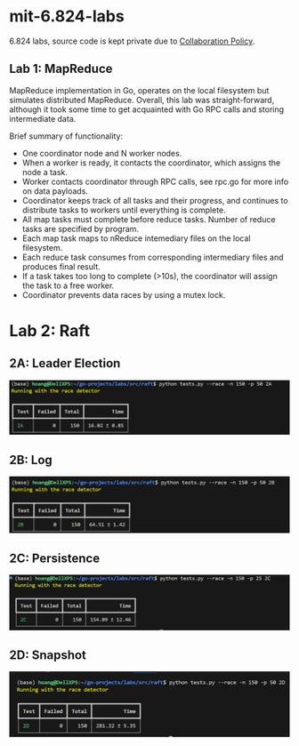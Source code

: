 # mit-6.824-labs

6.824 labs, source code is kept private due to [Collaboration Policy](http://nil.csail.mit.edu/6.5840/2023/labs/collab.html).


## Lab 1: MapReduce

MapReduce implementation in Go, operates on the local filesystem but simulates distributed MapReduce. Overall, this lab was straight-forward, although it took some time to get acquainted with Go RPC calls and storing intermediate data.

Brief summary of functionality: 
- One coordinator node and N worker nodes. 
- When a worker is ready, it contacts the coordinator, which assigns the node a task.
- Worker contacts coordinator through RPC calls, see rpc.go for more info on data payloads.
- Coordinator keeps track of all tasks and their progress, and continues to distribute tasks to workers until everything is complete. 
- All map tasks must complete before reduce tasks. Number of reduce tasks are specified by program.
- Each map task maps to nReduce intemediary files on the local filesystem.
- Each reduce task consumes from corresponding intermediary files and produces final result.
- If a task takes too long to complete (>10s), the coordinator will assign the task to a free worker.
- Coordinator prevents data races by using a mutex lock. 

# Lab 2: Raft

## 2A: Leader Election

![2A Tests](2A.png)

## 2B: Log 

![2B Tests](2B.png)

## 2C: Persistence 

![@C Tests](2C.png)

## 2D: Snapshot
![2D Tests](2D.png)